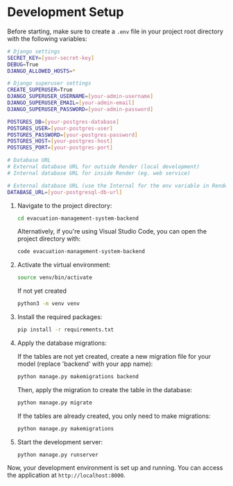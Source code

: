 # Development Setup

Before starting, make sure to create a `.env` file in your project root directory with the following variables:

```bash
# Django settings
SECRET_KEY=[your-secret-key]
DEBUG=True
DJANGO_ALLOWED_HOSTS=*

# Django superuser settings
CREATE_SUPERUSER=True
DJANGO_SUPERUSER_USERNAME=[your-admin-username]
DJANGO_SUPERUSER_EMAIL=[your-admin-email]
DJANGO_SUPERUSER_PASSWORD=[your-admin-password]

POSTGRES_DB=[your-postgres-database]
POSTGRES_USER=[your-postgres-user]
POSTGRES_PASSWORD=[your-postgres-password]
POSTGRES_HOST=[your-postgres-host]
POSTGRES_PORT=[your-postgres-port]

# Database URL
# External database URL for outside Render (local development)
# Internal database URL for inside Render (eg. web service)

# External database URL (use the Internal for the env variable in Render)
DATABASE_URL=[your-postgresql-db-url]
```

1. Navigate to the project directory:

   ```bash
   cd evacuation-management-system-backend
   ```

   Alternatively, if you're using Visual Studio Code, you can open the project directory with:

   ```bash
   code evacuation-management-system-backend
   ```

2. Activate the virtual environment:

   ```bash
   source venv/bin/activate
   ```

   If not yet created

   ```bash
   python3 -m venv venv
   ```

3. Install the required packages:

   ```bash
   pip install -r requirements.txt
   ```

4. Apply the database migrations:

   If the tables are not yet created, create a new migration file for your model (replace 'backend' with your app name):

   ```bash
   python manage.py makemigrations backend
   ```

   Then, apply the migration to create the table in the database:

   ```bash
   python manage.py migrate
   ```

   If the tables are already created, you only need to make migrations:

   ```bash
   python manage.py makemigrations
   ```

5. Start the development server:

   ```bash
   python manage.py runserver
   ```

Now, your development environment is set up and running. You can access the application at `http://localhost:8000`.